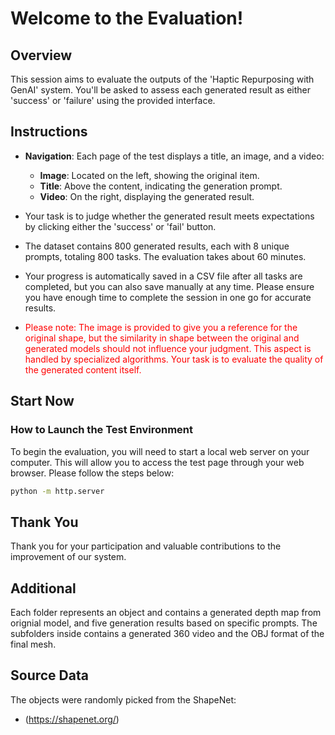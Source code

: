 # Welcome to the Evaluation!

## Overview
This session aims to evaluate the outputs of the 'Haptic Repurposing with GenAI' system. You'll be asked to assess each generated result as either 'success' or 'failure' using the provided interface.

## Instructions
- **Navigation**: Each page of the test displays a title, an image, and a video:
  - **Image**: Located on the left, showing the original item.
  - **Title**: Above the content, indicating the generation prompt.
  - **Video**: On the right, displaying the generated result.  
    
- Your task is to judge whether the generated result meets expectations by clicking either the 'success' or 'fail' button.  
- The dataset contains 800 generated results, each with 8 unique prompts, totaling 800 tasks. The evaluation takes about 60 minutes.  
- Your progress is automatically saved in a CSV file after all tasks are completed, but you can also save manually at any time. Please ensure you have enough time to complete the session in one go for accurate results.  
-  <span style="color:red">Please note: The image is provided to give you a reference for the original shape, but the similarity in shape between the original and generated models should not influence your judgment. This aspect is handled by specialized algorithms. Your task is to evaluate the quality of the generated content itself.

## Start Now

### How to Launch the Test Environment
To begin the evaluation, you will need to start a local web server on your computer. This will allow you to access the test page through your web browser. Please follow the steps below:
   ```bash
   python -m http.server  
   ```


## Thank You
Thank you for your participation and valuable contributions to the improvement of our system.

## Additional
Each folder represents an object and contains a generated depth map from orignial model, and five generation results based on specific prompts. The subfolders inside contains a generated 360 video and the OBJ format of the final mesh. 


## Source Data
The objects were randomly picked from the ShapeNet:
- (https://shapenet.org/)
